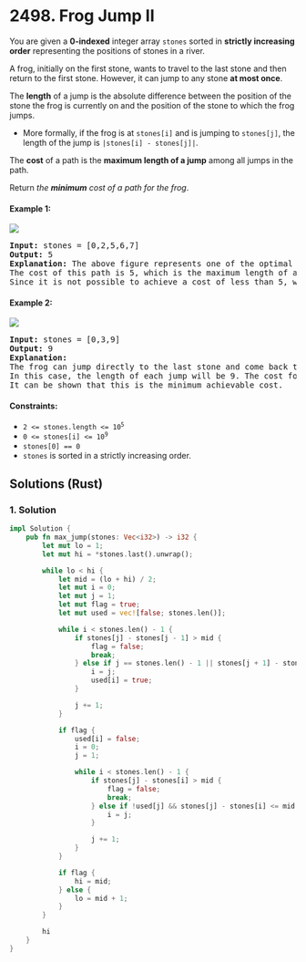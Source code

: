 # 2498. Frog Jump II
You are given a **0-indexed** integer array `stones` sorted in **strictly increasing order** representing the positions of stones in a river.

A frog, initially on the first stone, wants to travel to the last stone and then return to the first stone. However, it can jump to any stone **at most once**.

The **length** of a jump is the absolute difference between the position of the stone the frog is currently on and the position of the stone to which the frog jumps.

* More formally, if the frog is at `stones[i]` and is jumping to `stones[j]`, the length of the jump is `|stones[i] - stones[j]|`.

The **cost** of a path is the **maximum length of a jump** among all jumps in the path.

Return *the **minimum** cost of a path for the frog*.

#### Example 1:
![](https://assets.leetcode.com/uploads/2022/11/14/example-1.png)
<pre>
<strong>Input:</strong> stones = [0,2,5,6,7]
<strong>Output:</strong> 5
<strong>Explanation:</strong> The above figure represents one of the optimal paths the frog can take.
The cost of this path is 5, which is the maximum length of a jump.
Since it is not possible to achieve a cost of less than 5, we return it.
</pre>

#### Example 2:
![](https://assets.leetcode.com/uploads/2022/11/14/example-2.png)
<pre>
<strong>Input:</strong> stones = [0,3,9]
<strong>Output:</strong> 9
<strong>Explanation:</strong>
The frog can jump directly to the last stone and come back to the first stone.
In this case, the length of each jump will be 9. The cost for the path will be max(9, 9) = 9.
It can be shown that this is the minimum achievable cost.
</pre>

#### Constraints:
* <code>2 <= stones.length <= 10<sup>5</sup></code>
* <code>0 <= stones[i] <= 10<sup>9</sup></code>
* `stones[0] == 0`
* `stones` is sorted in a strictly increasing order.

## Solutions (Rust)

### 1. Solution
```Rust
impl Solution {
    pub fn max_jump(stones: Vec<i32>) -> i32 {
        let mut lo = 1;
        let mut hi = *stones.last().unwrap();

        while lo < hi {
            let mid = (lo + hi) / 2;
            let mut i = 0;
            let mut j = 1;
            let mut flag = true;
            let mut used = vec![false; stones.len()];

            while i < stones.len() - 1 {
                if stones[j] - stones[j - 1] > mid {
                    flag = false;
                    break;
                } else if j == stones.len() - 1 || stones[j + 1] - stones[i] > mid {
                    i = j;
                    used[i] = true;
                }

                j += 1;
            }

            if flag {
                used[i] = false;
                i = 0;
                j = 1;

                while i < stones.len() - 1 {
                    if stones[j] - stones[i] > mid {
                        flag = false;
                        break;
                    } else if !used[j] && stones[j] - stones[i] <= mid {
                        i = j;
                    }

                    j += 1;
                }
            }

            if flag {
                hi = mid;
            } else {
                lo = mid + 1;
            }
        }

        hi
    }
}
```
